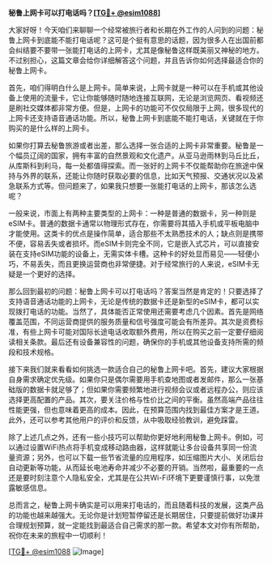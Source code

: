 **秘鲁上网卡可以打电话吗？[[TG💪+ @esim1088](https://t.me/s/esim1088)]**

大家好呀！今天咱们来聊聊一个经常被旅行者和长期在外工作的人问到的问题：秘鲁上网卡到底能不能打电话呢？这可是个挺有意思的话题，因为很多人在出国前都会纠结要不要带一张能打电话的上网卡，尤其是像秘鲁这样既美丽又神秘的地方。不过别担心，这篇文章会给你详细解答这个问题，并且告诉你如何选择最适合你的秘鲁上网卡。

首先，咱们得明白什么是上网卡。简单来说，上网卡就是一种可以在手机或其他设备上使用的流量卡，它让你能够随时随地连接互联网，无论是浏览网页、看视频还是刷社交媒体都非常方便。但是，上网卡的功能可不仅仅局限于上网，很多现代的上网卡还支持语音通话功能。所以，秘鲁上网卡到底能不能打电话，关键就在于你购买的是什么样的上网卡。

如果你打算去秘鲁旅游或者出差，那么选择一张合适的上网卡非常重要。秘鲁是一个幅员辽阔的国家，拥有丰富的自然景观和文化遗产。从亚马逊雨林到马丘比丘，从库斯科到利马，每一处都值得探索。而一张好的上网卡不仅能帮助你在旅途中保持与外界的联系，还能让你随时获取必要的信息，比如天气预报、交通状况以及紧急联系方式等。但问题来了，如果我只想要一张能打电话的上网卡，那该怎么选呢？

一般来说，市面上有两种主要类型的上网卡：一种是普通的数据卡，另一种则是eSIM卡。普通的数据卡通常以物理形式存在，你需要将其插入手机或平板电脑中才能使用。这类卡的优点是操作简单，适合那些不太熟悉技术的人；缺点则是携带不便，容易丢失或者损坏。而eSIM卡则完全不同，它是嵌入式芯片，可以直接安装在支持eSIM功能的设备上，无需实体卡槽。这种卡的好处显而易见——轻便小巧，不易丢失，而且更换运营商也非常便捷。对于经常旅行的人来说，eSIM卡无疑是一个更好的选择。

那么回到最初的问题：秘鲁上网卡可以打电话吗？答案当然是肯定的！只要选择了支持语音通话功能的上网卡，无论是传统的数据卡还是新型的eSIM卡，都可以实现拨打电话的功能。当然了，具体能否正常使用还需要考虑几个因素。首先是网络覆盖范围，不同运营商提供的服务质量和信号强度可能会有所差异。其次是资费标准，有些上网卡可能对国际长途电话收取额外费用，所以在购买之前一定要仔细阅读相关条款。最后还有设备兼容性的问题，确保你的手机或其他设备支持所需的频段和技术规格。

接下来我们就来看看如何挑选一款适合自己的秘鲁上网卡吧。首先，建议大家根据自身需求确定优先级。如果你只是偶尔需要用手机查地图或者发邮件，那么一张基础版的数据卡就足够了；但如果你需要频繁地进行视频会议或者远程办公，则应该选择更高配置的产品。其次，要关注价格与性价比之间的平衡。虽然高端产品往往性能更强，但也意味着更高的成本。因此，在预算范围内找到最佳方案才是王道。此外，还可以参考其他用户的评价和反馈，从中吸取经验教训，避免踩雷。

除了上述几点之外，还有一些小技巧可以帮助你更好地利用秘鲁上网卡。例如，可以通过设置WiFi热点将手机变成移动路由器，这样就能让多台设备共享同一份流量资源；另外，也可以下载一些节省流量的应用程序，如压缩图片大小、关闭后台自动更新等功能，从而延长电池寿命并减少不必要的开销。当然啦，最重要的一点还是要时刻注意个人隐私安全，尤其是在公共Wi-Fi环境下更要谨慎行事，以免泄露敏感信息。

总而言之，秘鲁上网卡确实是可以用来打电话的，而且随着科技的发展，这类产品的功能也越来越强大。无论你是计划短暂停留还是长期居住，只要提前做好功课并合理规划预算，就一定能找到最适合自己需求的那一款。希望本文对你有所帮助，祝你在未来的旅程中一切顺利！

[[TG💪+ @esim1088](https://t.me/s/esim1088) ![Image](https://i.postimg.cc/4NQfJmqS/Snipaste-2025-05-13-00-14-12.png)]